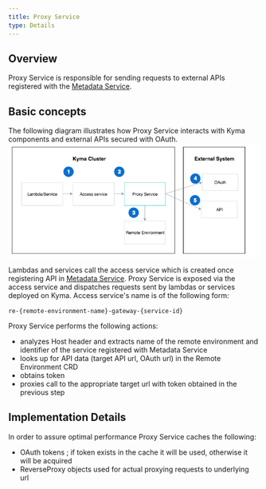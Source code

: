 ```yaml
---
title: Proxy Service
type: Details
---
```


## Overview
Proxy Service is responsible for sending requests to external APIs registered with the [Metadata Service]().         
    

## Basic concepts 

The following diagram illustrates how Proxy Service interacts with Kyma components and external APIs secured with OAuth.
![Proxy Service Diagram](assets/019-details-proxy-service.png) 

Lambdas and services call the access service which is created once registering API in [Metadata Service](TODO). Proxy Service is exposed via the access service and dispatches requests sent by lambdas or services deployed on Kyma. Access service's name is of the following form:
```
re-{remote-environment-name}-gateway-{service-id}
```
 
Proxy Service performs the following actions:
- analyzes Host header and extracts name of the remote environment and identifier of the service registered with Metadata Service
- looks up for API data (target API url, OAuth url) in the Remote Environment CRD
- obtains token  
- proxies call to the appropriate target url with token obtained in the previous step        

## Implementation Details
In order to assure optimal performance Proxy Service caches the following:
- OAuth tokens ; if token exists in the cache it will be used, otherwise it will be acquired
- ReverseProxy objects used for actual proxying requests to underlying url  


     